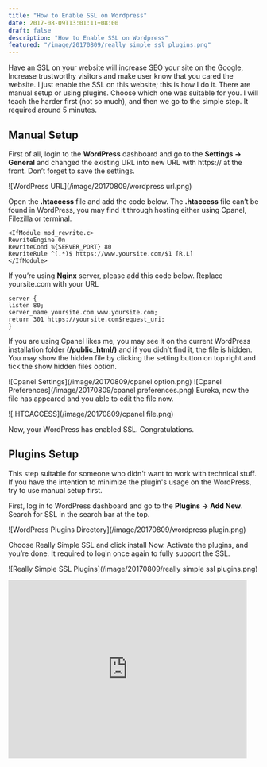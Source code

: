 ```yaml
---
title: "How to Enable SSL on Wordpress"
date: 2017-08-09T13:01:11+08:00
draft: false
description: "How to Enable SSL on Wordpress"
featured: "/image/20170809/really simple ssl plugins.png"
---
```


Have an SSL on your website will increase SEO your site on the Google, Increase trustworthy visitors and make user know that you cared the website. I just enable the SSL on this website; this is how I do it. There are manual setup or using plugins. Choose which one was suitable for you. I will teach the harder first (not so much), and then we go to the simple step.  It required around 5 minutes. 


## Manual Setup


First of all, login to the **WordPress** dashboard and go to the **Settings  &#x2192; General** and changed the existing URL into new URL with https:// at the front. Don’t forget to save the settings. 

![WordPress URL](/image/20170809/wordpress url.png)

Open the **.htaccess** file and add the code below. The **.htaccess** file can’t be found in WordPress, you may find it through hosting either using Cpanel, Filezilla or terminal. 
```
<IfModule mod_rewrite.c>
RewriteEngine On
RewriteCond %{SERVER_PORT} 80 
RewriteRule ^(.*)$ https://www.yoursite.com/$1 [R,L]
</IfModule>
```

If you’re using **Nginx** server, please add this code below. Replace yoursite.com with your URL

```
server {
listen 80;
server_name yoursite.com www.yoursite.com;
return 301 https://yoursite.com$request_uri;
}
```

If you are using Cpanel likes me, you may see it on the current WordPress installation folder **(/public_html/)** and if you didn’t find it, the file is hidden. You may show the hidden file by clicking the setting button on top right and tick the show hidden files option. 

![Cpanel Settings](/image/20170809/cpanel option.png)
![Cpanel Preferences](/image/20170809/cpanel preferences.png)
Eureka, now the file has appeared and you able to edit the file now. 

![.HTCACCESS](/image/20170809/cpanel file.png)

Now, your WordPress has enabled SSL. Congratulations. 




## Plugins Setup

This step suitable for someone who didn't want to work with technical stuff. If you have the intention to minimize the plugin's usage on the WordPress, try to use manual setup first.

First, log in to WordPress dashboard and go to the **Plugins &#x2192; Add New**. Search for SSL in the search bar at the top. 

![WordPress Plugins Directory](/image/20170809/wordpress plugin.png)

Choose Really Simple SSL and click install Now. Activate the plugins, and you’re done. It required to login once again to fully support the SSL. 
  
![Really Simple SSL Plugins](/image/20170809/really simple ssl plugins.png)

<iframe src="https://giphy.com/embed/XreQmk7ETCak0" width="480" height="360" frameBorder="0" class="giphy-embed" allowFullScreen></iframe>

